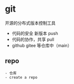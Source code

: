# git

开源的分布式版本控制工具
- 代码的安全    新版本  push
- 代码的协作，共享  pull
- github gitee 等仓库中（main）

## repo
    - 仓库 
    - create a repo